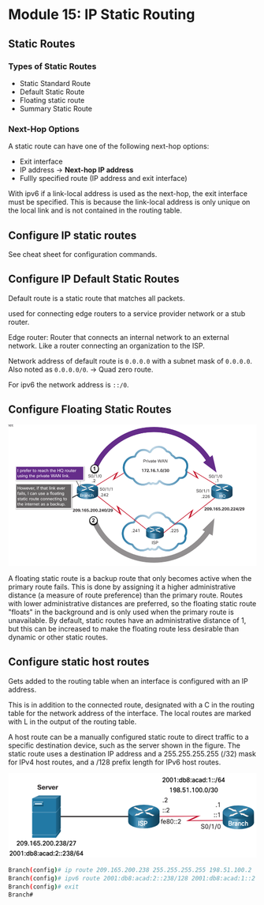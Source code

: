 # Module 15: IP Static Routing

## Static Routes

### Types of Static Routes

- Static Standard Route
- Default Static Route
- Floating static route
- Summary Static Route

### Next-Hop Options

A static route can have one of the following next-hop options:

- Exit interface
- IP address -> **Next-hop IP address**
- Fullly specified route (IP address and exit interface)

With ipv6 if a link-local address is used as the next-hop, the exit interface must be specified.
This is because the link-local address is only unique on the local link and is not contained in the routing table.

## Configure IP static routes

See cheat sheet for configuration commands.

## Configure IP Default Static Routes

Default route is a static route that matches all packets.

used for connecting edge routers to a service provider network or a stub router.

Edge router: Router that connects an internal network to an external network. Like a router connecting an organization to the ISP.

Network address of default route is `0.0.0.0` with a subnet mask of `0.0.0.0`. Also noted as `0.0.0.0/0`. -> Quad zero route.

For ipv6 the network address is `::/0`.

## Configure Floating Static Routes

![alt text](image.png)

A floating static route is a backup route that only becomes active when the primary route fails. This is done by assigning it a higher administrative distance (a measure of route preference) than the primary route. Routes with lower administrative distances are preferred, so the floating static route "floats" in the background and is only used when the primary route is unavailable. By default, static routes have an administrative distance of 1, but this can be increased to make the floating route less desirable than dynamic or other static routes.

## Configure static host routes

Gets added to the routing table when an interface is configured with an IP address.

This is in addition to the connected route, designated with a C in the routing table for the network address of the interface.
The local routes are marked with L in the output of the routing table.

A host route can be a manually configured static route to direct traffic to a specific destination device, such as the server shown in the figure. The static route uses a destination IP address and a 255.255.255.255 (/32) mask for IPv4 host routes, and a /128 prefix length for IPv6 host routes.

![alt text](image-1.png)

```bash
Branch(config)# ip route 209.165.200.238 255.255.255.255 198.51.100.2
Branch(config)# ipv6 route 2001:db8:acad:2::238/128 2001:db8:acad:1::2
Branch(config)# exit
Branch#
```
